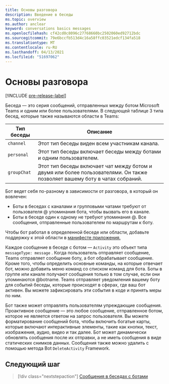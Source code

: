 ```yaml
---
title: Основы разговора
description: Введение в беседы
ms.topic: overview
ms.author: anclear
keyword: conversations basics messages
ms.openlocfilehash: cf42cd0c8096c27768660bc2502060ed92712bdc
ms.sourcegitcommit: 79e6bccfb513d4c16a58ffc03521edcf134fa518
ms.translationtype: MT
ms.contentlocale: ru-RU
ms.lasthandoff: 04/13/2021
ms.locfileid: "51697062"
---
```

# <a name="conversation-basics"></a>Основы разговора

[!INCLUDE [pre-release-label](~/includes/v4-to-v3-pointer-bots.md)]

Беседа — это серия сообщений, отправленных между ботом Microsoft Teams и одним или более пользователями. В следующей таблице 3 типа бесед, которые также называются области в Teams:

| Тип беседы | Описание |
| ------- | ----------- |
| `channel` | Этот тип беседы виден всем участникам канала. |
| `personal` | Этот тип беседы включает беседы между ботами и одним пользователем. |
| `groupChat` | Этот тип беседы включает чат между ботом и двумя или более пользователями. Он также позволяет вашему боту в чатах собраний. |

Бот ведет себя по-разному в зависимости от разговора, в который он вовлечен:

* Боты в беседах с каналами и групповыми чатами требуют от пользователя @ упоминания бота, чтобы вызвать его в канале.
* Боты в беседе один к одному не требуют упоминания @. Все сообщения, отправленные пользователем по маршрутам к боту.

Чтобы бот работал в определенной беседе или области, добавьте поддержку к этой области в [манифесте приложения.](~/resources/schema/manifest-schema.md)

Каждое сообщение в беседе с ботом — `Activity` это объект типа `messageType: message` . Когда пользователь отправляет сообщение, Teams отправляет сообщение боту, а бот обрабатывает сообщение. Кроме того, чтобы определить основные команды, на которые отвечает бот, можно добавить меню команд со списком команд для бота. Боты в группе или канале получают сообщения только в том случае, если они упоминаются @botname. Teams отправляет уведомления вашему боту для событий беседы, которые происходят в сферах, где ваш бот активен. Вы можете зафиксировать эти события в коде и принять меры по ним. 

Бот также может отправлять пользователям упреждающие сообщения. Проактивное сообщение — это любое сообщение, отправленное ботом, которое не является ответом на запрос пользователя. Вы можете форматирование сообщений бота, чтобы включить богатые карты, которые включают интерактивные элементы, такие как кнопки, текст, изображения, аудио, видео и так далее. Бот может динамически обновлять сообщения после их отправки, а не иметь сообщения в виде статических снимков данных. Сообщения также можно удалить с помощью метода Bot `DeleteActivity` Framework.

## <a name="next-step"></a>Следующий шаг

> [!div class="nextstepaction"]
> [Сообщения в беседах с ботами](~/bots/how-to/conversations/conversation-messages.md)
